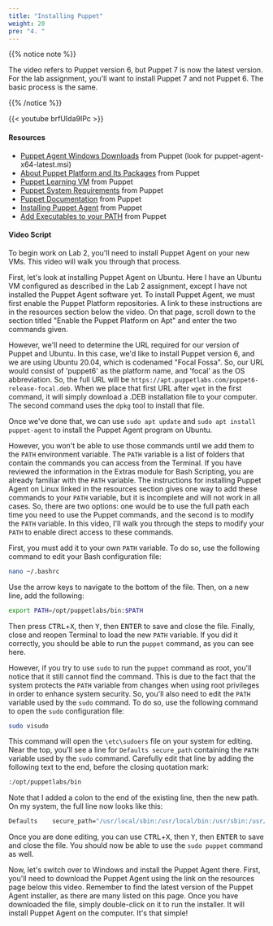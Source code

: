 ```yaml
---
title: "Installing Puppet"
weight: 20
pre: "4. "
---
```


{{% notice note %}}

The video refers to Puppet version 6, but Puppet 7 is now the latest version. For the lab assignment, you'll want to install Puppet 7 and not Puppet 6. The basic process is the same.

{{% /notice %}}

{{< youtube brfUIda9IPc >}}

<!-- F12XwpusumA -->

#### Resources
* [Puppet Agent Windows Downloads](https://downloads.puppetlabs.com/windows/puppet7/) from Puppet (look for puppet-agent-x64-latest.msi)
* [About Puppet Platform and Its Packages](https://puppet.com/docs/puppet/latest/puppet_platform.html) from Puppet
* [Puppet Learning VM](https://puppet.com/download-learning-vm) from Puppet
* [Puppet System Requirements](https://puppet.com/docs/pe/latest/system_requirements.html) from Puppet
* [Puppet Documentation](https://puppet.com/docs) from Puppet
* [Installing Puppet Agent](https://puppet.com/docs/puppet/latest/install_agents.html) from Puppet
* [Add Executables to your PATH](https://puppet.com/docs/puppet/latest/install_agents.html#concept-6837) from Puppet

#### Video Script

To begin work on Lab 2, you'll need to install Puppet Agent on your new VMs. This video will walk you through that process.

First, let's look at installing Puppet Agent on Ubuntu. Here I have an Ubuntu VM configured as described in the Lab 2 assignment, except I have not installed the Puppet Agent software yet. To install Puppet Agent, we must first enable the Puppet Platform repositories. A link to these instructions are in the resources section below the video. On that page, scroll down to the section titled "Enable the Puppet Platform on Apt" and enter the two commands given. 

However, we'll need to determine the URL required for our version of Puppet and Ubuntu. In this case, we'd like to install Puppet version 6, and we are using Ubuntu 20.04, which is codenamed "Focal Fossa". So, our URL would consist of 'puppet6' as the platform name, and 'focal' as the OS abbreviation. So, the full URL will be `https://apt.puppetlabs.com/puppet6-release-focal.deb`. When we place that first URL after `wget` in the first command, it will simply download a .DEB installation file to your computer. The second command uses the `dpkg` tool to install that file.

Once we've done that, we can use `sudo apt update` and `sudo apt install puppet-agent` to install the Puppet Agent program on Ubuntu. 

However, you won't be able to use those commands until we add them to the `PATH` environment variable. The `PATH` variable is a list of folders that contain the commands you can access from the Terminal. If you have reviewed the information in the Extras module for Bash Scripting, you are already familiar with the `PATH` variable. The instructions for installing Puppet Agent on Linux linked in the resources section gives one way to add these commands to your `PATH` variable, but it is incomplete and will not work in all cases. So, there are two options: one would be to use the full path each time you need to use the Puppet commands, and the second is to modify the `PATH` variable. In this video, I'll walk you through the steps to modify your `PATH` to enable direct access to these commands.

First, you must add it to your own `PATH` variable. To do so, use the following command to edit your Bash configuration file:

```bash
nano ~/.bashrc
```

Use the arrow keys to navigate to the bottom of the file. Then, on a new line, add the following:

```bash
export PATH=/opt/puppetlabs/bin:$PATH
```

Then press <kbd>CTRL</kbd>+<kbd>X</kbd>, then <kbd>Y</kbd>, then <kbd>ENTER</kbd> to save and close the file. Finally, close and reopen Terminal to load the new `PATH` variable. If you did it correctly, you should be able to run the `puppet` command, as you can see here.

However, if you try to use `sudo` to run the `puppet` command as root, you'll notice that it still cannot find the command. This is due to the fact that the system protects the `PATH` variable from changes when using root privileges in order to enhance system security. So, you'll also need to edit the `PATH` variable used by the `sudo` command. To do so, use the following command to open the `sudo` configuration file:

```bash
sudo visudo
```

This command will open the `\etc\sudoers` file on your system for editing. Near the top, you'll see a line for `Defaults secure_path` containing the `PATH` variable used by the `sudo` command. Carefully edit that line by adding the following text to the end, before the closing quotation mark:

```bash
:/opt/puppetlabs/bin
```

Note that I added a colon to the end of the existing line, then the new path. On my system, the full line now looks like this:

```bash
Defaults    secure_path="/usr/local/sbin:/usr/local/bin:/usr/sbin:/usr/bin:/sbin:/bin:/snap/bin:/opt/puppetlabs/bin"
```

Once you are done editing, you can use <kbd>CTRL</kbd>+<kbd>X</kbd>, then <kbd>Y</kbd>, then <kbd>ENTER</kbd> to save and close the file. You should now be able to use the `sudo puppet` command as well.

Now, let's switch over to Windows and install the Puppet Agent there. First, you'll need to download the Puppet Agent using the link on the resources page below this video. Remember to find the latest version of the Puppet Agent installer, as there are many listed on this page. Once you have downloaded the file, simply double-click on it to run the installer. It will install Puppet Agent on the computer. It's that simple!

